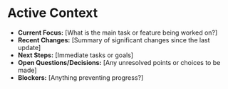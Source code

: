 # Active Context

*   **Current Focus:** [What is the main task or feature being worked on?]
*   **Recent Changes:** [Summary of significant changes since the last update]
*   **Next Steps:** [Immediate tasks or goals]
*   **Open Questions/Decisions:** [Any unresolved points or choices to be made]
*   **Blockers:** [Anything preventing progress?] 